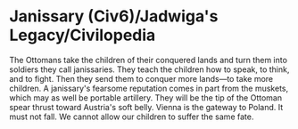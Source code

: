 # Janissary (Civ6)/Jadwiga's Legacy/Civilopedia

The Ottomans take the children of their conquered lands and turn them into soldiers they call janissaries. They teach the children how to speak, to think, and to fight. Then they send them to conquer more lands—to take more children. A janissary's fearsome reputation comes in part from the muskets, which may as well be portable artillery. They will be the tip of the Ottoman spear thrust toward Austria's soft belly.
Vienna is the gateway to Poland. It must not fall. We cannot allow our children to suffer the same fate.